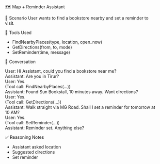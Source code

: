 
🗺️ Map + Reminder Assistant

🧠 Scenario
User wants to find a bookstore nearby and set a reminder to visit.

🔧 Tools Used
- FindNearbyPlaces(type, location, open_now)
- GetDirections(from, to, mode)
- SetReminder(time, message)

💬 Conversation

User: Hi Assistant, could you find a bookstore near me?  
Assistant: Are you in Tirur?  
User: Yes.  
(Tool call: FindNearbyPlaces(...))  
Assistant: Found Sun Bookstall, 10 minutes away. Want directions?  
User: Yes.  
(Tool call: GetDirections(...))  
Assistant: Walk straight via MG Road. Shall I set a reminder for tomorrow at 10 AM?  
User: Yes.  
(Tool call: SetReminder(...))  
Assistant: Reminder set. Anything else?

✅ Reasoning Notes
- Assistant asked location  
- Suggested directions  
- Set reminder
